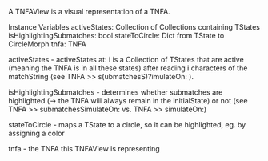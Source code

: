 A TNFAView is a visual representation of a TNFA.

Instance Variables
	activeStates:		Collection of Collections containing TStates
	isHighlightingSubmatches:		bool
	stateToCircle:		Dict from TState to CircleMorph
	tnfa:		TNFA

activeStates
	- activeStates at: i is a Collection of TStates that are active (meaning the TNFA is in all these states) after reading i characters of the matchString (see TNFA >> s(ubmatchesS)?imulateOn: ).

isHighlightingSubmatches
	- determines whether submatches are highlighted (-> the TNFA will always remain in the initialState) or not (see TNFA >> submatchesSimulateOn: vs. TNFA >> simulateOn:)

stateToCircle
	- maps a TState to a circle, so it can be highlighted, eg. by assigning a color

tnfa
	- the TNFA this TNFAView is representing
